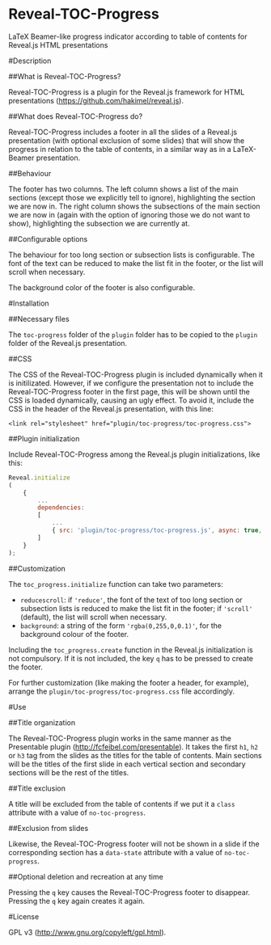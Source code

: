 Reveal-TOC-Progress
===================

LaTeX Beamer-like progress indicator according to table of contents for Reveal.js HTML presentations

#Description

##What is Reveal-TOC-Progress?

Reveal-TOC-Progress is a plugin for the Reveal.js framework for HTML presentations (https://github.com/hakimel/reveal.js).

##What does Reveal-TOC-Progress do?

Reveal-TOC-Progress includes a footer in all the slides of a Reveal.js presentation (with optional exclusion of some slides) that will show the progress in relation to the table of contents, in a similar way as in a LaTeX-Beamer presentation.

##Behaviour

The footer has two columns. The left column shows a list of the main sections (except those we explicitly tell to ignore), highlighting the section we are now in. The right column shows the subsections of the main section we are now in (again with the option of ignoring those we do not want to show), highlighting the subsection we are currently at.

##Configurable options

The behaviour for too long section or subsection lists is configurable. The font of the text can be reduced to make the list fit in the footer, or the list will scroll when necessary.

The background color of the footer is also configurable.

#Installation

##Necessary files

The ```toc-progress``` folder of the ```plugin``` folder has to be copied to the ```plugin``` folder of the Reveal.js presentation.

##CSS

The CSS of the Reveal-TOC-Progress plugin is included dynamically when it is initilizated. However, if we configure the presentation not to include the Reveal-TOC-Progress footer in the first page, this will be shown until the CSS is loaded dynamically, causing an ugly effect. To avoid it, include the CSS in the header of the Reveal.js presentation, with this line:

```<link rel="stylesheet" href="plugin/toc-progress/toc-progress.css">```

##Plugin initialization

Include Reveal-TOC-Progress among the Reveal.js plugin initializations, like this:

```javascript
Reveal.initialize
(
	{
		...
		dependencies:
		[
			...
			{ src: 'plugin/toc-progress/toc-progress.js', async: true, callback: function() { toc_progress.initialize(); toc_progress.create(); } }
		]
	}
);
```

##Customization

The ```toc_progress.initialize``` function can take two parameters:

- ```reducescroll```: if ```'reduce'```, the font of the text of too long section or subsection lists is reduced to make the list fit in the footer; if ```'scroll'``` (default), the list will scroll when necessary.
- ```background```: a string of the form ```'rgba(0,255,0,0.1)'```, for the background colour of the footer.

Including the ```toc_progress.create``` function in the Reveal.js initialization is not compulsory. If it is not included, the key ```q``` has to be pressed to create the footer.

For further customization (like making the footer a header, for example), arrange the ```plugin/toc-progress/toc-progress.css``` file accordingly.

#Use

##Title organization

The Reveal-TOC-Progress plugin works in the same manner as the Presentable plugin (http://fcfeibel.com/presentable). It takes the first ```h1```, ```h2``` or ```h3``` tag from the slides as the titles for the table of contents. Main sections will be the titles of the first slide in each vertical section and secondary sections will be the rest of the titles.

##Title exclusion

A title will be excluded from the table of contents if we put it a ```class``` attribute with a value of ```no-toc-progress```.

##Exclusion from slides

Likewise, the Reveal-TOC-Progress footer will not be shown in a slide if the corresponding section has a ```data-state``` attribute with a value of ```no-toc-progress```.

##Optional deletion and recreation at any time

Pressing the ```q``` key causes the Reveal-TOC-Progress footer to disappear. Pressing the ```q``` key again creates it again.

#License

GPL v3 (http://www.gnu.org/copyleft/gpl.html).
